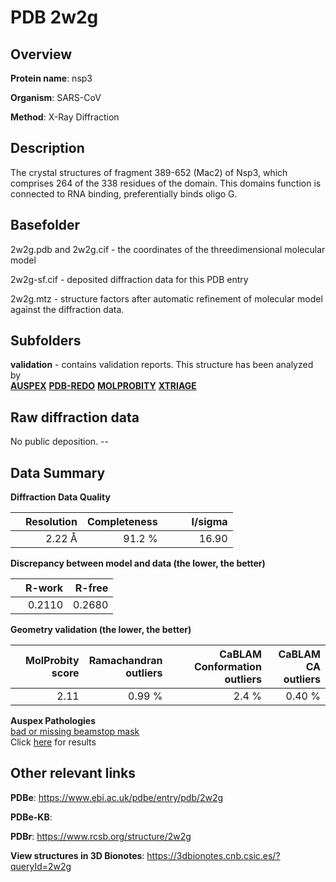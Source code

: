 # PDB 2w2g

## Overview

**Protein name**: nsp3

**Organism**: SARS-CoV

**Method**: X-Ray Diffraction

## Description

The crystal structures of fragment 389-652 (Mac2) of Nsp3, which comprises 264 of the 338 residues of the domain. This domains function is connected to RNA binding, preferentially binds oligo G.

## Basefolder

2w2g.pdb and 2w2g.cif - the coordinates of the threedimensional molecular model

2w2g-sf.cif - deposited diffraction data for this PDB entry

2w2g.mtz - structure factors after automatic refinement of molecular model against the diffraction data.

## Subfolders





**validation** - contains validation reports. This structure has been analyzed by <br>[**AUSPEX**](https://github.com/thorn-lab/coronavirus_structural_task_force/tree/master/pdb/nsp3/SARS-CoV/2w2g/validation/auspex) [**PDB-REDO**](https://github.com/thorn-lab/coronavirus_structural_task_force/tree/master/pdb/nsp3/SARS-CoV/2w2g/validation/pdb-redo) [**MOLPROBITY**](https://github.com/thorn-lab/coronavirus_structural_task_force/tree/master/pdb/nsp3/SARS-CoV/2w2g/validation/molprobity) [**XTRIAGE**](https://github.com/thorn-lab/coronavirus_structural_task_force/blob/master/pdb/nsp3/SARS-CoV/2w2g/validation/Xtriage_output.log)   



## Raw diffraction data

No public deposition. --<br> 

## Data Summary
**Diffraction Data Quality**

|   | Resolution | Completeness| I/sigma |
|---|-------------:|----------------:|--------------:|
|   |2.22 Å|91.2  %|<img width=50/>16.90|

**Discrepancy between model and data (the lower, the better)**

|   | **R-work**| **R-free**   
|---|-------------:|----------------:|           
||  0.2110|  0.2680|

**Geometry validation (the lower, the better)**

|   |**MolProbity<br>score**| **Ramachandran<br>outliers** | **CaBLAM<br>Conformation outliers** | **CaBLAM<br>CA outliers** |
|---|-------------:|----------------:|----------------:|----------------:|
||  2.11|  0.99 %|2.4 %|0.40 %|

**Auspex Pathologies**<br> [bad or missing beamstop mask](https://www.auspex.de/pathol/#2)<br>Click [here](https://github.com/thorn-lab/coronavirus_structural_task_force/blob/master/pdb/nsp3/SARS-CoV/2w2g/validation/auspex/2w2g_auspex_comments.txt)  for results

 



## Other relevant links 
**PDBe**:  https://www.ebi.ac.uk/pdbe/entry/pdb/2w2g

**PDBe-KB**:  
 
**PDBr**: https://www.rcsb.org/structure/2w2g 

**View structures in 3D Bionotes**: https://3dbionotes.cnb.csic.es/?queryId=2w2g

